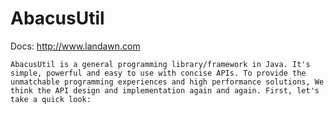 # AbacusUtil

Docs: http://www.landawn.com

    AbacusUtil is a general programming library/framework in Java. It's simple, powerful and easy to use with concise APIs. To provide the unmatchable programming experiences and high performance solutions, We think the API design and implementation again and again. First, let's take a quick look:
